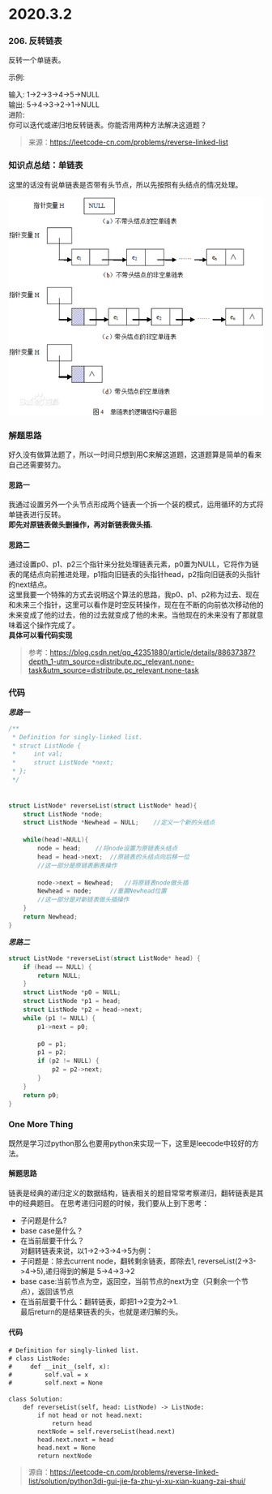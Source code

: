 # 2020.3.2

### 206. 反转链表

反转一个单链表。

示例:

输入: 1->2->3->4->5->NULL<br>
输出: 5->4->3->2->1->NULL<br>
进阶:<br>
你可以迭代或递归地反转链表。你能否用两种方法解决这道题？<br>
>来源：https://leetcode-cn.com/problems/reverse-linked-list

### 知识点总结：单链表

这里的话没有说单链表是否带有头节点，所以先按照有头结点的情况处理。

![image](https://github.com/makeittrue/Leecode-learning-note/blob/master/images/2020.3/single_list.png)

### 解题思路
好久没有做算法题了，所以一时间只想到用C来解这道题，这道题算是简单的看来自己还需要努力。<br>
#### 思路一
我通过设置另外一个头节点形成两个链表一个拆一个装的模式，运用循环的方式将单链表进行反转。<br>
**即先对原链表做头删操作，再对新链表做头插.**
#### 思路二
通过设置p0、p1、p2三个指针来分批处理链表元素，p0置为NULL，它将作为链表的尾结点向前推进处理，p1指向旧链表的头指针head，p2指向旧链表的头指针的next结点。<br>
这里我要一个特殊的方式去说明这个算法的思路，我p0、p1、p2称为过去、现在和未来三个指针，这里可以看作是时空反转操作，现在在不断的向前依次移动他的未来变成了他的过去，他的过去就变成了他的未来。当他现在的未来没有了那就意味着这个操作完成了。<br>
**具体可以看代码实现**
>参考：https://blog.csdn.net/qq_42351880/article/details/88637387?depth_1-utm_source=distribute.pc_relevant.none-task&utm_source=distribute.pc_relevant.none-task
### 代码
***思路一***
```c
/**
 * Definition for singly-linked list.
 * struct ListNode {
 *     int val;
 *     struct ListNode *next;
 * };
 */


struct ListNode* reverseList(struct ListNode* head){
    struct ListNode *node;
    struct ListNode *Newhead = NULL;    //定义一个新的头结点

    while(head!=NULL){
        node = head;    //将node设置为原链表头结点
        head = head->next;  //原链表的头结点向后移一位
        //这一部分是原链表删表操作

        node->next = Newhead;   //将原链表node做头插
        Newhead = node;     //重置Newhead位置
        //这一部分是对新链表做头插操作
    }
    return Newhead;
}
```
***思路二***
```c
struct ListNode *reverseList(struct ListNode* head) {
	if (head == NULL) {
		return NULL;
	}
	struct ListNode *p0 = NULL;
	struct ListNode *p1 = head;
	struct ListNode *p2 = head->next;
	while (p1 != NULL) {
		p1->next = p0;

		p0 = p1;
		p1 = p2;
		if (p2 != NULL) {
			p2 = p2->next;
		}
	}
	return p0;
}

```

### One More Thing
既然是学习过python那么也要用python来实现一下，这里是leecode中较好的方法。<br>

#### 解题思路
链表是经典的递归定义的数据结构，链表相关的题目常常考察递归，翻转链表是其中的经典题目。
在思考递归问题的时候，我们要从上到下思考：

* 子问题是什么?<br>
* base case是什么？<br>
* 在当前层要干什么？<br>
对翻转链表来说，以1->2->3->4->5为例：<br>
* 子问题是：除去current node，翻转剩余链表，即除去1, reverseList(2->3->4->5),递归得到的解是 5->4->3->2<br>
* base case:当前节点为空，返回空，当前节点的next为空（只剩余一个节点），返回该节点
* 在当前层要干什么：翻转链表，即把1->2变为2->1.<br>
最后return的是结果链表的头，也就是递归解的头。
#### 代码
```
# Definition for singly-linked list.
# class ListNode:
#     def __init__(self, x):
#         self.val = x
#         self.next = None

class Solution:
    def reverseList(self, head: ListNode) -> ListNode:
        if not head or not head.next:
            return head
        nextNode = self.reverseList(head.next)
        head.next.next = head
        head.next = None
        return nextNode
```

>源自：https://leetcode-cn.com/problems/reverse-linked-list/solution/python3di-gui-jie-fa-zhu-yi-xu-xian-kuang-zai-shui/
